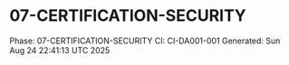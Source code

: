 # 07-CERTIFICATION-SECURITY
Phase: 07-CERTIFICATION-SECURITY
CI: CI-DA001-001
Generated: Sun Aug 24 22:41:13 UTC 2025
